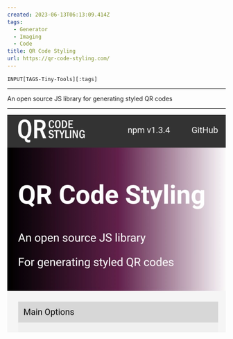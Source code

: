```yaml
---
created: 2023-06-13T06:13:09.414Z
tags: 
  - Generator
  - Imaging
  - Code
title: QR Code Styling
url: https://qr-code-styling.com/
---
```

```meta-bind
INPUT[TAGS-Tiny-Tools][:tags]
```

___
An open source JS library for generating styled QR codes
___

![](_attachments/qr-code-styling.jpg)
